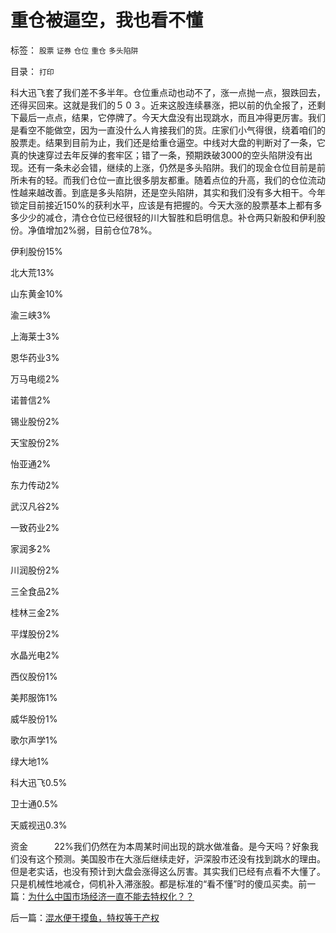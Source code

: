 # 重仓被逼空，我也看不懂

标签： `股票` `证券` `仓位` `重仓` `多头陷阱` 

目录： `打印`

科大迅飞套了我们差不多半年。仓位重点动也动不了，涨一点抛一点，狠跌回去，还得买回来。这就是我们的５０３。近来这股连续暴涨，把以前的仇全报了，还剩下最后一点点，结果，它停牌了。今天大盘没有出现跳水，而且冲得更厉害。我们是看空不能做空，因为一直没什么人肯接我们的货。庄家们小气得很，绕着咱们的股票走。结果到目前为止，我们还是给重仓逼空。中线对大盘的判断对了一条，它真的快速穿过去年反弹的套牢区；错了一条，预期跌破3000的空头陷阱没有出现。还有一条未必会错，继续的上涨，仍然是多头陷阱。我们的现金仓位目前是前所未有的轻。而我们仓位一直比很多朋友都重。随着点位的升高，我们的仓位流动性越来越改善。到底是多头陷阱，还是空头陷阱，其实和我们没有多大相干。今年锁定目前接近150%的获利水平，应该是有把握的。今天大涨的股票基本上都有多多少少的减仓，清仓仓位已经很轻的川大智胜和启明信息。补仓两只新股和伊利股份。净值增加2%弱，目前仓位78%。

伊利股份15%

北大荒13%

山东黄金10%

渝三峡3%

上海莱士3%

恩华药业3%

万马电缆2%

诺普信2%

锡业股份2%

天宝股份2%

怡亚通2%

东力传动2%

武汉凡谷2%

一致药业2%

家润多2%

川润股份2%

三全食品2%

桂林三金2%

平煤股份2%

水晶光电2%

西仪股份1%

美邦服饰1%

威华股份1%

歌尔声学1%

绿大地1%

科大迅飞0.5%

卫士通0.5%

天威视迅0.3%

资金　　　22%我们仍然在为本周某时间出现的跳水做准备。是今天吗？好象我们没有这个预测。美国股市在大涨后继续走好，沪深股市还没有找到跳水的理由。但是老实话，也没有预计到大盘会涨得这么厉害。其实我们已经有点看不大懂了。只是机械性地减仓，伺机补入滞涨股。都是标准的“看不懂”时的傻瓜买卖。前一篇：[为什么中国市场经济一直不能去特权化？？](../../../2009/7/19/为什么中国市场经济一直不能去特权化？？.md)

后一篇：[混水便于摸鱼，特权等于产权](../../../2009/7/21/混水便于摸鱼，特权等于产权.md)